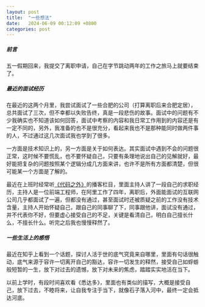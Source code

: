 ```yaml
---
layout: post
title:  "一些想法"
date:   2024-06-09 00:12:09 +0800
categories: post
---
```


##### **前言**

五一假期回来，我提交了离职申请，自己在字节跳动两年的工作之旅马上就要结束了。

##### **最近的面试经历**

在最近的这两个月里，我尝试面试了一些合肥的公司（打算离职后来合肥定居），总共面试了三次，但不幸都以失败告终，真是一段悲伤的故事。面试中的问题有不少我确实也不知道该如何回答，面试中考察的内容和我日常工作用到的内容还是有一定不同的，另外，我准备的也不是很充分，看起来我也不是那种能同时做两件事的人，不过通过这几次面试我也学到了很多。

一方面是技术知识上的，另一方面是关于如何表达。其实面试中遇到不会的问题很正常，这时候不要慌乱，也不要怀疑自己，只要有条理地说出自己的见解就好，最好能把复杂的问题按照某个逻辑分成几方面来讲，也许不是所有方面都清楚，但很可能某一个方面是了解的。

最近在上班时经常听[《代码之外》](https://beyondcodefm.com/zh-CN)的播客栏目，里面主持人讲了一段自己的求职经历，主持人是一位前端工程师，在阿里工作了四年，离职后，外面能面试的互联网公司几乎都面试了一遍，但都没有通过，甚至面试时还被质疑之前的工作没有技术含量，主持人开始怀疑自己，跟自己的同事聊了下，同事跟他讲，面试没有通过，并不代表你不好，但要虚心接受自己的不足，关键是看清自己，明白自己擅长什么，不擅长什么。听完之后我也慢慢释然了。

##### **一些生活上的感悟**

最近在知乎上看到一个话题，探讨人活于世的底气究竟来自哪里，里面有句话很触动，底气来源于容许一切离开自己的豁达，容许一切发生的释然，接受自己如蜉蝣般短暂的一生，放下对过去的遗憾，放下对未来的焦虑，踏踏实实地活在当下。

以前上学时，有段时间喜欢看《悉达多》，里面也有类似的描写，大概是接受自己，放下过去，不睦将来，让自我专注于当下，就像石子落入河中，最终一定会抵达河底。
